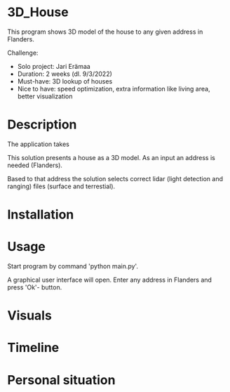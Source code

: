# 3D_House

This program shows 3D model of the house to any given address in Flanders. 

Challenge:
* Solo project: Jari Erämaa
* Duration: 2 weeks (dl. 9/3/2022)
* Must-have: 3D lookup of houses
* Nice to have: speed optimization, extra information like living area, better visualization

# Description

The application takes 

This solution presents a house as a 3D model. As an input an address is needed (Flanders). 


Based to that address the solution selects correct lidar (light detection and ranging) files (surface and terrestial). 

# Installation



# Usage

Start program by command 'python main.py'. 

A graphical user interface will open. Enter any address in Flanders and press 'Ok'- button.




# Visuals

# Timeline

# Personal situation